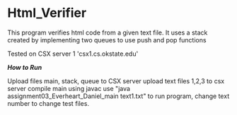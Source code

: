 # Html_Verifier
This program verifies html code from a given text file. It uses a stack created by implementing two queues to use push and pop functions


Tested on CSX server 1 'csx1.cs.okstate.edu'

___How to Run___

Upload files main, stack, queue to CSX server
upload text files 1,2,3 to csx server
compile main using javac
use "java assignment03_Everheart_Daniel_main text1.txt" to run program, change text number to change test files.



